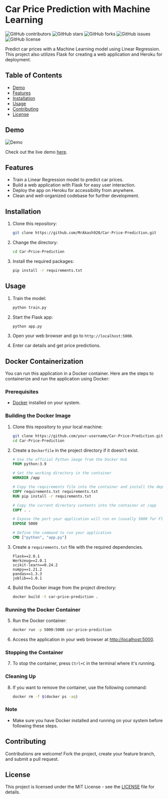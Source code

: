 # Car Price Prediction with Machine Learning

![GitHub contributors](https://img.shields.io/github/contributors/MrAkash920/Car-Price-Prediction)
![GitHub stars](https://img.shields.io/github/stars/MrAkash920/Car-Price-Prediction)
![GitHub forks](https://img.shields.io/github/forks/MrAkash920/Car-Price-Prediction)
![GitHub issues](https://img.shields.io/github/issues/MrAkash920/Car-Price-Prediction)
![GitHub license](https://img.shields.io/github/license/MrAkash920/Car-Price-Prediction)

Predict car prices with a Machine Learning model using Linear Regression. This project also utilizes Flask for creating a web application and Heroku for deployment.

## Table of Contents

- [Demo](#demo)
- [Features](#features)
- [Installation](#installation)
- [Usage](#usage)
- [Contributing](#contributing)
- [License](#license)

## Demo

![Demo](demo.gif)

Check out the live demo [here](your-heroku-app-url).

## Features

- Train a Linear Regression model to predict car prices.
- Build a web application with Flask for easy user interaction.
- Deploy the app on Heroku for accessibility from anywhere.
- Clean and well-organized codebase for further development.

## Installation

1. Clone this repository:

   ```bash
   git clone https://github.com/MrAkash920/Car-Price-Prediction.git
   ```

2. Change the directory:

   ```bash
   cd Car-Price-Prediction
   ```

3. Install the required packages:

   ```bash
   pip install -r requirements.txt
   ```

## Usage

1. Train the model:

   ```bash
   python train.py
   ```

2. Start the Flask app:

   ```bash
   python app.py
   ```

3. Open your web browser and go to `http://localhost:5000`.

4. Enter car details and get price predictions.


## Docker Containerization

You can run this application in a Docker container. Here are the steps to containerize and run the application using Docker:

### Prerequisites

- [Docker](https://www.docker.com/) installed on your system.

### Building the Docker Image

1. Clone this repository to your local machine:

   ```bash
   git clone https://github.com/your-username/Car-Price-Prediction.git
   cd Car-Price-Prediction
   ```

2. Create a `Dockerfile` in the project directory if it doesn't exist.

   ```Dockerfile
   # Use the official Python image from the Docker Hub
   FROM python:3.9

   # Set the working directory in the container
   WORKDIR /app

   # Copy the requirements file into the container and install the dependencies
   COPY requirements.txt requirements.txt
   RUN pip install -r requirements.txt

   # Copy the current directory contents into the container at /app
   COPY . .

   # Expose the port your application will run on (usually 5000 for Flask)
   EXPOSE 5000

   # Define the command to run your application
   CMD ["python", "app.py"]
   ```

3. Create a `requirements.txt` file with the required dependencies.

   ```
   Flask==2.0.1
   Werkzeug==2.0.1
   scikit-learn==0.24.2
   numpy==1.21.2
   pandas==1.3.3
   joblib==1.0.1
   ```

4. Build the Docker image from the project directory:

   ```bash
   docker build -t car-price-prediction .
   ```

### Running the Docker Container

5. Run the Docker container:

   ```bash
   docker run -p 5000:5000 car-price-prediction
   ```

6. Access the application in your web browser at [http://localhost:5000](http://localhost:5000).

### Stopping the Container

7. To stop the container, press `Ctrl+C` in the terminal where it's running.

### Cleaning Up

8. If you want to remove the container, use the following command:

   ```bash
   docker rm -f $(docker ps -aq)
   ```

### Note

- Make sure you have Docker installed and running on your system before following these steps.



## Contributing

Contributions are welcome! Fork the project, create your feature branch, and submit a pull request.

## License

This project is licensed under the MIT License - see the [LICENSE](LICENSE) file for details.
```
